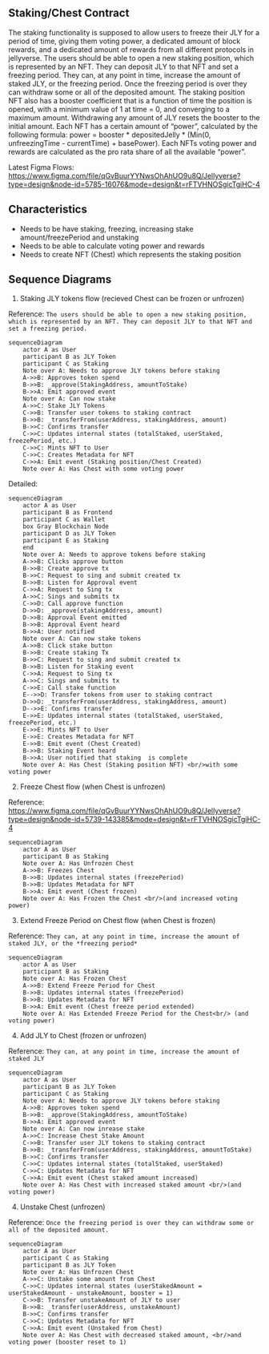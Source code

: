 ## Staking/Chest Contract

The staking functionality is supposed to allow users to freeze their JLY for a period of time, giving them voting power, a dedicated amount of block rewards, and a dedicated amount of rewards from all different protocols in jellyverse. The users should be able to open a new staking position, which is represented by an NFT. They can deposit JLY to that NFT and set a freezing period. They can, at any point in time, increase the amount of staked JLY, or the freezing period. Once the freezing period is over they can withdraw some or all of the deposited amount. The staking position NFT also has a booster coefficient that is a function of time the position is opened, with a minimum value of 1 at time = 0, and converging to a maximum amount. Withdrawing any amount of JLY resets the booster to the initial amount. Each NFT has a certain amount of “power”, calculated by the following formula: power = booster * depositedJelly * (Min(0, unfreezingTime - currentTime) + basePower). Each NFTs voting power and rewards are calculated as the pro rata share of all the available “power”.

Latest Figma Flows: https://www.figma.com/file/qGvBuurYYNwsOhAhUO9u8Q/Jellyverse?type=design&node-id=5785-16076&mode=design&t=rFTVHNOSgicTgiHC-4

## Characteristics

- Needs to be have staking, freezing, increasing stake amount/freezePeriod and unstaking
- Needs to be able to calculate voting power and rewards
- Needs to create NFT (Chest) which represents the staking position

## Sequence Diagrams

1. Staking JLY tokens flow (recieved Chest can be frozen or unfrozen)

Reference:
`The users should be able to open a new staking position, which is represented by an NFT. They can deposit JLY to that NFT and set a freezing period.`

```mermaid
sequenceDiagram
    actor A as User
    participant B as JLY Token
    participant C as Staking
    Note over A: Needs to approve JLY tokens before staking
    A->>B: Approves token spend
    B->>B: _approve(StakingAddress, amountToStake)
    B->>A: Emit approved event 
    Note over A: Can now stake
    A->>C: Stake JLY Tokens 
    C->>B: Transfer user tokens to staking contract
    B->>B: _transferFrom(userAddress, stakingAddress, amount)
    B->>C: Confirms transfer
    C->>C: Updates internal states (totalStaked, userStaked, freezePeriod, etc.)
    C->>C: Mints NFT to User
    C->>C: Creates Metadata for NFT
    C->>A: Emit event (Staking position/Chest Created)
    Note over A: Has Chest with some voting power

```
Detailed:
```mermaid
sequenceDiagram
    actor A as User
    participant B as Frontend
    participant C as Wallet
    box Gray Blockchain Node 
    participant D as JLY Token
    participant E as Staking
    end
    Note over A: Needs to approve tokens before staking
    A->>B: Clicks approve button
    B->>B: Create approve tx 
    B->>C: Request to sing and submit created tx
    B->>B: Listen for Approval event
    C->>A: Request to Sing tx
    A->>C: Sings and submits tx
    C->>D: Call approve function
    D->>D: _approve(stakingAddress, amount)
    D->>B: Approval Event emitted
    B->>B: Approval Event heard
    B->>A: User notified
    Note over A: Can now stake tokens
    A->>B: Click stake button
    B->>B: Create staking Tx
    B->>C: Request to sing and submit created tx
    B->>B: Listen for Staking event
    C->>A: Request to Sing tx
    A->>C: Sings and submits tx
    C->>E: Call stake function
    E-->>D: Transfer tokens from user to staking contract
    D->>D: _transferFrom(userAddress, stakingAddress, amount)
    D-->>E: Confirms transfer
    E->>E: Updates internal states (totalStaked, userStaked, freezePeriod, etc.)
    E->>E: Mints NFT to User
    E->>E: Creates Metadata for NFT
    E->>B: Emit event (Chest Created)
    B->>B: Staking Event heard
    B->>A: User notified that staking  is complete
    Note over A: Has Chest (Staking position NFT) <br/>with some voting power
```
2. Freeze Chest flow (when Chest is unfrozen)

Reference:
https://www.figma.com/file/qGvBuurYYNwsOhAhUO9u8Q/Jellyverse?type=design&node-id=5739-143385&mode=design&t=rFTVHNOSgicTgiHC-4
```mermaid
sequenceDiagram
    actor A as User
    participant B as Staking
    Note over A: Has Unfrozen Chest
    A->>B: Freezes Chest
    B->>B: Updates internal states (freezePeriod)
    B->>B: Updates Metadata for NFT
    B->>A: Emit event (Chest frozen)
    Note over A: Has Frozen the Chest <br/>(and increased voting power)

```
3. Extend Freeze Period on Chest flow (when Chest is frozen)

Reference:
`They can, at any point in time, increase the amount of staked JLY, or the *freezing period*`

```mermaid
sequenceDiagram
    actor A as User
    participant B as Staking
    Note over A: Has Frozen Chest
    A->>B: Extend Freeze Period for Chest
    B->>B: Updates internal states (freezePeriod)
    B->>B: Updates Metadata for NFT
    B->>A: Emit event (Chest freeze period extended)
    Note over A: Has Extended Freeze Period for the Chest<br/> (and voting power)

```
4. Add JLY to Chest (frozen or unfrozen)

Reference:
`They can, at any point in time, increase the amount of staked JLY`
```mermaid
sequenceDiagram
    actor A as User
    participant B as JLY Token
    participant C as Staking
    Note over A: Needs to approve JLY tokens before staking
    A->>B: Approves token spend
    B->>B: _approve(StakingAddress, amountToStake)
    B->>A: Emit approved event 
    Note over A: Can now inrease stake
    A->>C: Increase Chest Stake Amount
    C->>B: Transfer user JLY tokens to staking contract
    B->>B: _transferFrom(userAddress, stakingAddress, amountToStake)
    B->>C: Confirms transfer
    C->>C: Updates internal states (totalStaked, userStaked)
    C->>C: Updates Metadata for NFT
    C->>A: Emit event (Chest staked amount increased)
    Note over A: Has Chest with increased staked amount <br/>(and voting power)

```
4. Unstake Chest (unfrozen)

Reference:
`Once the freezing period is over they can withdraw some or all of the deposited amount.`
```mermaid
sequenceDiagram
    actor A as User
    participant C as Staking
    participant B as JLY Token
    Note over A: Has Unfrozen Chest
    A->>C: Unstake some amount from Chest
    C->>C: Updates internal states (userStakedAmount = userStakedAmount - unstakeAmount, booster = 1)
    C->>B: Transfer unstakeAmount of JLY to user 
    B->>B: _transfer(userAddress, unstakeAmount)
    B->>C: Confirms transfer 
    C->>C: Updates Metadata for NFT
    C->>A: Emit event (Unstaked from Chest)
    Note over A: Has Chest with decreased staked amount, <br/>and voting power (booster reset to 1)

```
